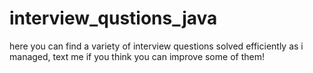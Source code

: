 # interview_qustions_java
here you can find a variety of interview questions solved efficiently as i managed, text me if you think you can improve some of them!
